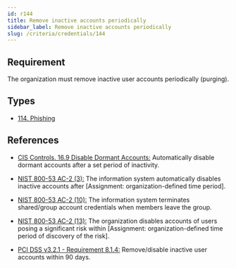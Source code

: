 ```yaml
---
id: r144
title: Remove inactive accounts periodically
sidebar_label: Remove inactive accounts periodically
slug: /criteria/credentials/144
---
```


## Requirement

The organization must remove
inactive user accounts periodically (purging).

## Types

- [114. Phishing](/types/114)

## References

- [CIS Controls. 16.9 Disable Dormant Accounts:](https://www.cisecurity.org/controls/)
Automatically disable dormant accounts
after a set period of inactivity.

- [NIST 800-53 AC-2 (3):](https://nvd.nist.gov/800-53/Rev4/control/AC-2)
The information system automatically
disables inactive accounts
after [Assignment: organization-defined time period].

- [NIST 800-53 AC-2 (10):](https://nvd.nist.gov/800-53/Rev4/control/AC-2)
The information system terminates
shared/group account credentials
when members leave the group.

- [NIST 800-53 AC-2 (13):](https://nvd.nist.gov/800-53/Rev4/control/AC-2)
The organization disables accounts
of users posing a significant risk within
[Assignment: organization-defined time period of discovery of the risk].

- [PCI DSS v3.2.1 - Requirement 8.1.4:](https://www.pcisecuritystandards.org/documents/PCI_DSS_v3-2-1.pdf)
Remove/disable inactive user accounts within 90 days.
